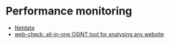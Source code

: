# Performance monitoring

- [Netdata](https://github.com/netdata/netdata)
- [web-check: all-in-one OSINT tool for analysing any website](https://github.com/lissy93/web-check)
